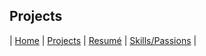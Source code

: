 ## Projects

| [Home](index.html) | [Projects](projects.html) | [Resumé](resume.html) | [Skills/Passions](skills.html) |